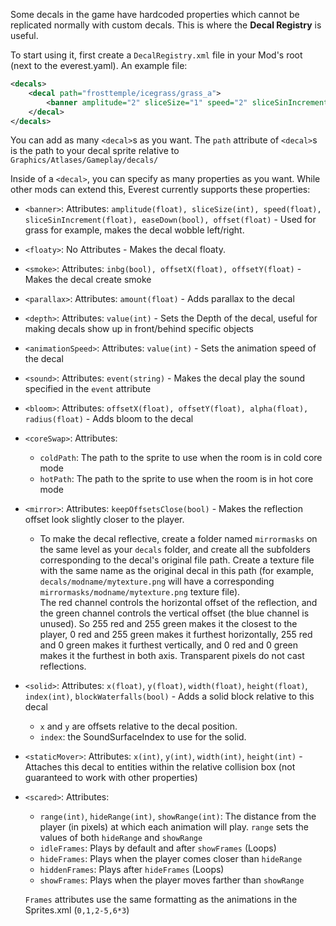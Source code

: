 Some decals in the game have hardcoded properties which cannot be replicated normally with custom decals. This is where the **Decal Registry** is useful.

To start using it, first create a `DecalRegistry.xml` file in your Mod's root (next to the everest.yaml). An example file:
```xml
<decals>
	<decal path="frosttemple/icegrass/grass_a">
		<banner amplitude="2" sliceSize="1" speed="2" sliceSinIncrement="0.05" easeDown="false" offset="-2" />
	</decal>
</decals>
```
You can add as many `<decal>`s as you want. The `path` attribute of `<decal>`s is the path to your decal sprite relative to `Graphics/Atlases/Gameplay/decals/`

Inside of a `<decal>`, you can specify as many properties as you want. While other mods can extend this, Everest currently supports these properties:
* `<banner>`: Attributes: `amplitude(float), sliceSize(int), speed(float), sliceSinIncrement(float), easeDown(bool), offset(float)` - Used for grass for example, makes the decal wobble left/right.
* `<floaty>`: No Attributes - Makes the decal floaty.
* `<smoke>`: Attributes: `inbg(bool), offsetX(float), offsetY(float)` - Makes the decal create smoke
* `<parallax>`: Attributes: `amount(float)` - Adds parallax to the decal
* `<depth>`: Attributes: `value(int)` - Sets the Depth of the decal, useful for making decals show up in front/behind specific objects
* `<animationSpeed>`: Attributes: `value(int)` - Sets the animation speed of the decal
* `<sound>`: Attributes: `event(string)` - Makes the decal play the sound specified in the `event` attribute
* `<bloom>`: Attributes: `offsetX(float), offsetY(float), alpha(float), radius(float)` - Adds bloom to the decal
* `<coreSwap>`: Attributes:
  * `coldPath`: The path to the sprite to use when the room is in cold core mode
  * `hotPath`: The path to the sprite to use when the room is in hot core mode
* `<mirror>`: Attributes: `keepOffsetsClose(bool)` - Makes the reflection offset look slightly closer to the player.
  * To make the decal reflective, create a folder named `mirrormasks` on the same level as your `decals` folder, and create all the subfolders corresponding to the decal's original file path. Create a texture file with the same name as the original decal in this path (for example, `decals/modname/mytexture.png` will have a corresponding `mirrormasks/modname/mytexture.png` texture file).  
The red channel controls the horizontal offset of the reflection, and the green channel controls the vertical offset (the blue channel is unused). So 255 red and 255 green makes it the closest to the player, 0 red and 255 green makes it furthest horizontally, 255 red and 0 green makes it furthest vertically, and 0 red and 0 green makes it the furthest in both axis. Transparent pixels do not cast reflections.
* `<solid>`: Attributes: `x(float)`, `y(float)`, `width(float)`, `height(float)`, `index(int)`, `blockWaterfalls(bool)` - Adds a solid block relative to this decal
  * `x` and `y` are offsets relative to the decal position.
  * `index`: the SoundSurfaceIndex to use for the solid.
* `<staticMover>`: Attributes: `x(int)`, `y(int)`, `width(int)`, `height(int)` - Attaches this decal to entities within the relative collision box (not guaranteed to work with other properties)
* `<scared>`: Attributes:
  * `range(int)`, `hideRange(int)`, `showRange(int)`: The distance from the player (in pixels) at which each animation will play. `range` sets the values of both `hideRange` and `showRange`
  * `idleFrames`: Plays by default and after `showFrames` (Loops)
  * `hideFrames`: Plays when the player comes closer than `hideRange`
  * `hiddenFrames`: Plays after `hideFrames` (Loops)
  * `showFrames`: Plays when the player moves farther than `showRange`

  `Frames` attributes use the same formatting as the animations in the Sprites.xml (`0,1,2-5,6*3`)
